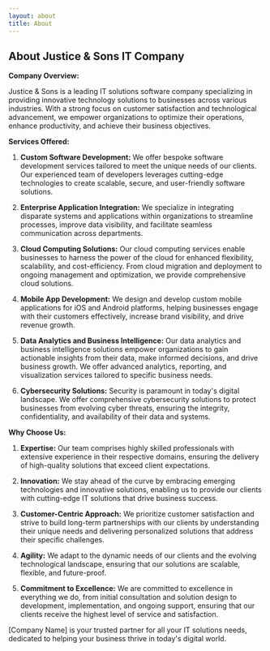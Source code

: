 ```yaml
---
layout: about
title: About
---
```


## About Justice & Sons IT Company

**Company Overview:**

Justice & Sons is a leading IT solutions software company specializing in providing innovative technology solutions to businesses across various industries. With a strong focus on customer satisfaction and technological advancement, we empower organizations to optimize their operations, enhance productivity, and achieve their business objectives.

**Services Offered:**

1. **Custom Software Development:** We offer bespoke software development services tailored to meet the unique needs of our clients. Our experienced team of developers leverages cutting-edge technologies to create scalable, secure, and user-friendly software solutions.

2. **Enterprise Application Integration:** We specialize in integrating disparate systems and applications within organizations to streamline processes, improve data visibility, and facilitate seamless communication across departments.

3. **Cloud Computing Solutions:** Our cloud computing services enable businesses to harness the power of the cloud for enhanced flexibility, scalability, and cost-efficiency. From cloud migration and deployment to ongoing management and optimization, we provide comprehensive cloud solutions.

4. **Mobile App Development:** We design and develop custom mobile applications for iOS and Android platforms, helping businesses engage with their customers effectively, increase brand visibility, and drive revenue growth.

5. **Data Analytics and Business Intelligence:** Our data analytics and business intelligence solutions empower organizations to gain actionable insights from their data, make informed decisions, and drive business growth. We offer advanced analytics, reporting, and visualization services tailored to specific business needs.

6. **Cybersecurity Solutions:** Security is paramount in today's digital landscape. We offer comprehensive cybersecurity solutions to protect businesses from evolving cyber threats, ensuring the integrity, confidentiality, and availability of their data and systems.

**Why Choose Us:**

1. **Expertise:** Our team comprises highly skilled professionals with extensive experience in their respective domains, ensuring the delivery of high-quality solutions that exceed client expectations.

2. **Innovation:** We stay ahead of the curve by embracing emerging technologies and innovative solutions, enabling us to provide our clients with cutting-edge IT solutions that drive business success.

3. **Customer-Centric Approach:** We prioritize customer satisfaction and strive to build long-term partnerships with our clients by understanding their unique needs and delivering personalized solutions that address their specific challenges.

4. **Agility:** We adapt to the dynamic needs of our clients and the evolving technological landscape, ensuring that our solutions are scalable, flexible, and future-proof.

5. **Commitment to Excellence:** We are committed to excellence in everything we do, from initial consultation and solution design to development, implementation, and ongoing support, ensuring that our clients receive the highest level of service and satisfaction.

[Company Name] is your trusted partner for all your IT solutions needs, dedicated to helping your business thrive in today's digital world.
